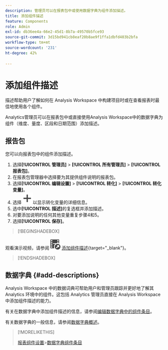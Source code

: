 ```yaml
---
description: 管理员可以在报表包中或使用数据字典为组件添加描述。
title: 添加组件描述
feature: Components
role: Admin
exl-id: db36ee4a-66e2-45d1-8b7a-49570b5fce93
source-git-commit: 3d15bd941cb8eaf20b8ae9f1ffa1dbfd403b2bfa
workflow-type: tm+mt
source-wordcount: '231'
ht-degree: 42%

---
```


# 添加组件描述

描述帮助用户了解如何在 Analysis Workspace 中构建项目时或在查看报表时最佳地使用各个组件。

Analytics管理员可以在报表包中或直接使用Analysis Workspace中的数据字典为组件（维度、量度、区段和日期范围）添加描述。

## 报告包

您可以向报表包中的组件添加描述。

1. 选择&#x200B;**[!UICONTROL 管理员]** > **[!UICONTROL 所有管理员]** > **[!UICONTROL 报表包]**。
1. 在报表包管理器中选择要为其提供组件说明的报表包。
1. 选择&#x200B;**[!UICONTROL 编辑设置]** > **[!UICONTROL 转化]** > **[!UICONTROL 转化变量]**。
1. 选择![添加](/help/assets/icons/Add.svg)以显示转化变量的详细信息。
1. 选中&#x200B;**[!UICONTROL 描述]**&#x200B;的复选框并添加描述。
1. 对要添加说明的任何其他变量重复步骤4和5。
1. 选择&#x200B;**[!UICONTROL 保存]**。

>[!BEGINSHADEBOX]

观看演示视频，请参阅![VideoCheckout](/help/assets/icons/VideoCheckedOut.svg) [添加组件描述](https://video.tv.adobe.com/v/25453?quality=12&learn=on){target="_blank"}。

>[!ENDSHADEBOX]


## 数据字典 {#add-descriptions}

Analysis Workspace 中的数据词典可帮助用户和管理员跟踪并更好地了解其 Analytics 环境中的组件。这包括 Analytics 管理员直接在 Analysis Workspace 中添加组件描述的能力。

有关在数据字典中添加组件描述的信息，请参阅[编辑数据字典中的组件条目](/help/analyze/analysis-workspace/components/data-dictionary/edit-entries-data-dictionary.md)。

有关数据字典的一般信息，请参阅[数据字典概述](/help/analyze/analysis-workspace/components/data-dictionary/data-dictionary-overview.md)。

>[!MORELIKETHIS]
>
>[报表组件设置](/help/components/vrs/vrs-components.md)
>&#x200B;>[数据字典组件条目](/help/analyze/analysis-workspace/components/data-dictionary/edit-entries-data-dictionary.md)
>